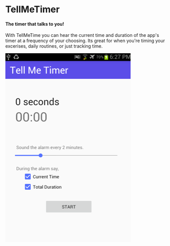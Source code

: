# TellMeTimer
#### The timer that talks to you!

With TellMeTime you can hear the current time and duration of the app's timer at a frequency of your choosing.
Its great for when you're timing your excerises, daily routines, or just tracking time.

![Alt text](store-assets/TellMeTimer.png)

